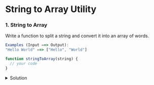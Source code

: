 # String to Array Utility

### 1. String to Array

Write a function to split a string and convert it into an array of words.

```javascript
Examples (Input ==> Output):
"Hello World" ==> ["Hello", "World"]

function stringToArray(string) {
  // your code
}
```

<details>
  <summary>Solution</summary>
  
  ```javascript
  
  function stringToArray(string) {
  return string.split(" ");
}

function stringToArray2(string) {
return string.trim() ? string.split(" ") : [];
}

console.log(stringToArray2("Hello World"));

```

</details>

